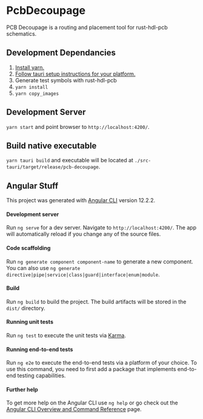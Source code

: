 # PcbDecoupage

PCB Decoupage is a routing and placement tool for rust-hdl-pcb schematics.

## Development Dependancies

1. [Install yarn.](https://classic.yarnpkg.com/en/docs/install)
2. [Follow tauri setup instructions for your platform.](https://tauri.studio/en/docs/getting-started/intro)
3. Generate test symbols with rust-hdl-pcb
4. `yarn install`
5. `yarn copy_images`

## Development Server

`yarn start` and point browser to `http://localhost:4200/`.

## Build native executable

`yarn tauri build` and executable will be located at `./src-tauri/target/release/pcb-decoupage`.

## Angular Stuff

This project was generated with [Angular CLI](https://github.com/angular/angular-cli) version 12.2.2.

#### Development server

Run `ng serve` for a dev server. Navigate to `http://localhost:4200/`. The app will automatically reload if you change any of the source files.

#### Code scaffolding

Run `ng generate component component-name` to generate a new component. You can also use `ng generate directive|pipe|service|class|guard|interface|enum|module`.

#### Build

Run `ng build` to build the project. The build artifacts will be stored in the `dist/` directory.

#### Running unit tests

Run `ng test` to execute the unit tests via [Karma](https://karma-runner.github.io).

#### Running end-to-end tests

Run `ng e2e` to execute the end-to-end tests via a platform of your choice. To use this command, you need to first add a package that implements end-to-end testing capabilities.

#### Further help

To get more help on the Angular CLI use `ng help` or go check out the [Angular CLI Overview and Command Reference](https://angular.io/cli) page.
